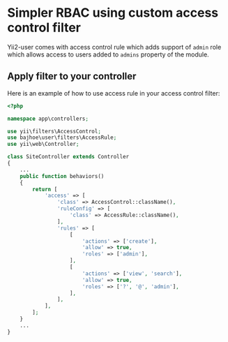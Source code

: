 # Simpler RBAC using custom access control filter

Yii2-user comes with access control rule which adds support of `admin` role which allows access to users
added to `admins` property of the module.

## Apply filter to your controller

Here is an example of how to use access rule in your access control filter:

```php
<?php

namespace app\controllers;

use yii\filters\AccessControl;
use bajhoe\user\filters\AccessRule;
use yii\web\Controller;

class SiteController extends Controller
{
	...
	public function behaviors()
	{
		return [
			'access' => [
			    'class' => AccessControl::className(),
			    'ruleConfig' => [
			        'class' => AccessRule::className(),
			    ],
			    'rules' => [
			        [
			            'actions' => ['create'],
			            'allow' => true,
			            'roles' => ['admin'],
			        ],
			        [
			            'actions' => ['view', 'search'],
			            'allow' => true,
			            'roles' => ['?', '@', 'admin'],
			        ],
			    ],
			],
		];
	}
	...
}
```

